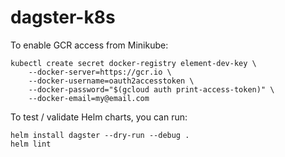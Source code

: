 # dagster-k8s

To enable GCR access from Minikube:

```
kubectl create secret docker-registry element-dev-key \
    --docker-server=https://gcr.io \
    --docker-username=oauth2accesstoken \
    --docker-password="$(gcloud auth print-access-token)" \
    --docker-email=my@email.com
```

To test / validate Helm charts, you can run:

```shell
helm install dagster --dry-run --debug .
helm lint
```
